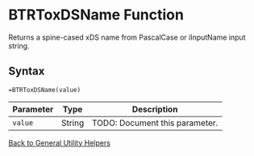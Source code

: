 # BTRToxDSName Function

Returns a spine-cased xDS name from PascalCase or iInputName input string.

## Syntax

```excel
=BTRToxDSName(value)
```

Parameter | Type | Description
---|---|---
`value` | String | TODO: Document this parameter.

[Back to General Utility Helpers](RBLeGeneralUtilityHelpers.md)